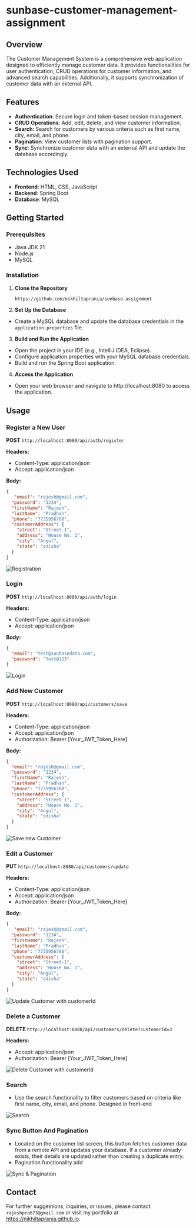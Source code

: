 # sunbase-customer-management-assignment

## Overview

The Customer Management System is a comprehensive web application designed to efficiently manage customer data. It provides functionalities for user authentication, CRUD operations for customer information, and advanced search capabilities. Additionally, it supports synchronization of customer data with an external API.

## Features

- **Authentication**: Secure login and token-based session management.
- **CRUD Operations**: Add, edit, delete, and view customer information.
- **Search**: Search for customers by various criteria such as first name, city, email, and phone.
- **Pagination**: View customer lists with pagination support.
- **Sync**: Synchronize customer data with an external API and update the database accordingly.

## Technologies Used

- **Frontend**: HTML, CSS, JavaScript
- **Backend**: Spring Boot
- **Database**: MySQL

## Getting Started

### Prerequisites

- Java JDK 21
- Node.js
- MySQL

### Installation

1. **Clone the Repository**

   ```bash
   https://github.com/nikhiltaprania/sunbase-assignment
2. **Set Up the Database**
- Create a MySQL database and update the database credentials in the `application.properties` file.

3. **Build and Run the Application**

- Open the project in your IDE (e.g., IntelliJ IDEA, Eclipse).
- Configure application.properties with your MySQL database credentials.
- Build and run the Spring Boot application.
4. **Access the Application**
- Open your web browser and navigate to http://localhost:8080 to access the application.

## Usage
### Register a New User

**POST** `http://localhost:8080/api/auth/register`

**Headers:**
- Content-Type: application/json
- Accept: application/json

**Body:**
```json
{
   "email": "rajesh@gmail.com",
  "password": "1234",
  "firstName": "Rajesh",
  "lastName": "Pradhan",
  "phone": "7735956708",
  "customerAddress": {
    "street": "Street-1",
    "address": "House No. 1",
    "city": "Angul",
    "state": "odisha"
  }
}
```
![Registration](/SunbaseAssignment/src/main/resources/static/project-images/registration.png)

### Login
**POST** `http://localhost:8080/api/auth/login`

**Headers:**
- Content-Type: application/json
- Accept: application/json

**Body:**
```json
{
  "email": "test@sunbasedata.com",
  "password": "Test@123"
}
```
![Login](/SunbaseAssignment/src/main/resources/static/project-images/login.png)

### Add New Customer

**POST** `http://localhost:8080/api/customers/save`

**Headers:**
- Content-Type: application/json
- Accept: application/json
- Authorization: Bearer [Your_JWT_Token_Here]

**Body:**
```json
{
  "email": "rajesh@gmail.com",
  "password": "1234",
  "firstName": "Rajesh",
  "lastName": "Pradhan",
  "phone": "7735956708",
  "customerAddress": {
    "street": "Street-1",
    "address": "House No. 1",
    "city": "Angul",
    "state": "odisha"
  }
}
```
![Save new Customer](/SunbaseAssignment/src/main/resources/static/project-images/add.png)

### Edit a Customer

**PUT** `http://localhost:8080/api/customers/update`

**Headers:**
- Content-Type: application/json
- Accept: application/json
- Authorization: Bearer [Your_JWT_Token_Here]

**Body:**
```json
{
   "email": "rajesh@gmail.com",
  "password": "1234",
  "firstName": "Rajesh",
  "lastName": "Pradhan",
  "phone": "7735956708",
  "customerAddress": {
    "street": "Street-1",
    "address": "House No. 1",
    "city": "Angul",
    "state": "odisha"
  }
}
```
![Update Customer with customerId](/SunbaseAssignment/src/main/resources/static/project-images/update.png)

### Delete a Customer

**DELETE** `http://localhost:8080/api/customers/delete?customerId=3`

**Headers:**
- Accept: application/json
- Authorization: Bearer [Your_JWT_Token_Here]

![Delete Customer with customerId](/SunbaseAssignment/src/main/resources/static/project-images/delete.png)

### Search
- Use the search functionality to filter customers based on criteria like first name, city, email, and phone. Designed in front-end

![Search](/SunbaseAssignment/src/main/resources/static/project-images/search.png)

### Sync Button And Pagination
- Located on the customer list screen, this button fetches customer data from a remote API and updates your database. If a customer already exists, their details are updated rather than creating a duplicate entry.
- Pagination functionality add

![Sync & Pagination](/SunbaseAssignment/src/main/resources/static/project-images/sync.png)

## Contact
For further suggestions, inquiries, or issues, please contact `rajeshpra673@gmail.com` or visit my portfolio at https://nikhiltaprania.github.io.
